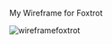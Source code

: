My Wireframe for Foxtrot

![wireframefoxtrot](https://user-images.githubusercontent.com/122556056/223451611-099b94d5-7658-4848-9e7a-a60f6564af64.JPG)
